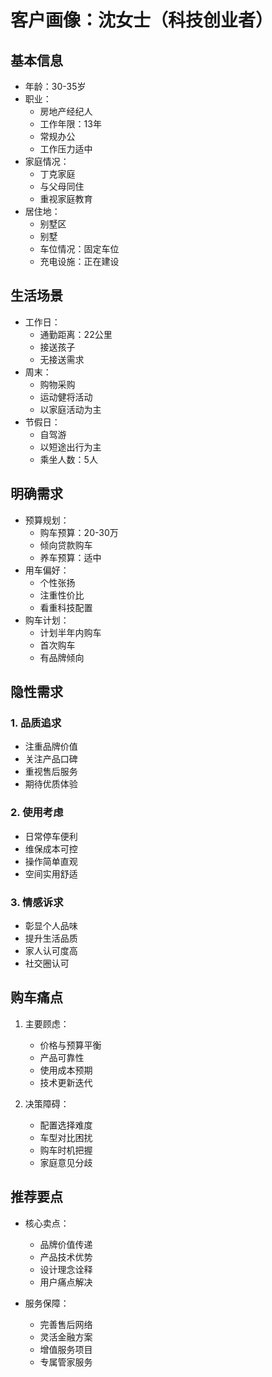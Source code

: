 # 客户画像：沈女士（科技创业者）

## 基本信息
- 年龄：30-35岁
- 职业：
  - 房地产经纪人
  - 工作年限：13年
  - 常规办公
  - 工作压力适中
- 家庭情况：
  - 丁克家庭
  - 与父母同住
  - 重视家庭教育
- 居住地：
  - 别墅区
  - 别墅
  - 车位情况：固定车位
  - 充电设施：正在建设

## 生活场景
- 工作日：
  - 通勤距离：22公里
  - 接送孩子
  - 无接送需求
- 周末：
  - 购物采购
  - 运动健将活动
  - 以家庭活动为主
- 节假日：
  - 自驾游
  - 以短途出行为主
  - 乘坐人数：5人

## 明确需求
- 预算规划：
  - 购车预算：20-30万
  - 倾向贷款购车
  - 养车预算：适中
- 用车偏好：
  - 个性张扬
  - 注重性价比
  - 看重科技配置
- 购车计划：
  - 计划半年内购车
  - 首次购车
  - 有品牌倾向

## 隐性需求
### 1. 品质追求
- 注重品牌价值
- 关注产品口碑
- 重视售后服务
- 期待优质体验

### 2. 使用考虑
- 日常停车便利
- 维保成本可控
- 操作简单直观
- 空间实用舒适

### 3. 情感诉求
- 彰显个人品味
- 提升生活品质
- 家人认可度高
- 社交圈认可

## 购车痛点
1. 主要顾虑：
   - 价格与预算平衡
   - 产品可靠性
   - 使用成本预期
   - 技术更新迭代

2. 决策障碍：
   - 配置选择难度
   - 车型对比困扰
   - 购车时机把握
   - 家庭意见分歧

## 推荐要点
- 核心卖点：
  - 品牌价值传递
  - 产品技术优势
  - 设计理念诠释
  - 用户痛点解决

- 服务保障：
  - 完善售后网络
  - 灵活金融方案
  - 增值服务项目
  - 专属管家服务